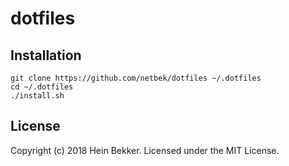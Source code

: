 # dotfiles

## Installation

```
git clone https://github.com/netbek/dotfiles ~/.dotfiles
cd ~/.dotfiles
./install.sh
```

## License

Copyright (c) 2018 Hein Bekker. Licensed under the MIT License.
